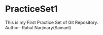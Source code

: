 # PracticeSet1
This is my First Practice Set of Git Repository.
<br>
Author- Rahul Narjinary(Samael)
